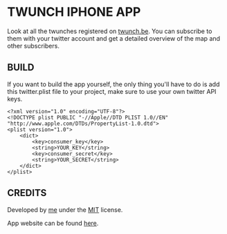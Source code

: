 TWUNCH IPHONE APP
=================

Look at all the twunches registered on [twunch.be](http://www.twunch.be/). You can subscribe to them with your twitter account and get a detailed overview of the map and other subscribers.

BUILD
-----

If you want to build the app yourself, the only thing you'll have to do is add this twitter.plist file to your project, make sure to use your own twitter API keys.

`<?xml version="1.0" encoding="UTF-8"?>`<br/>
`<!DOCTYPE plist PUBLIC "-//Apple//DTD PLIST 1.0//EN" "http://www.apple.com/DTDs/PropertyList-1.0.dtd">`<br/>
`<plist version="1.0">`<br/>
`    <dict>`<br/>
`        <key>consumer_key</key>`<br/>
`        <string>YOUR_KEY</string>`<br/>
`        <key>consumer_secret</key>`<br/>
`        <string>YOUR_SECRET</string>`<br/>
`    </dict>`<br/>
`</plist>`

CREDITS
-------

Developed by [me](http://www.fousa.be/) under the [MIT](http://creativecommons.org/licenses/MIT/) license.

App website can be found [here](http://fousa.github.com/twunch).
